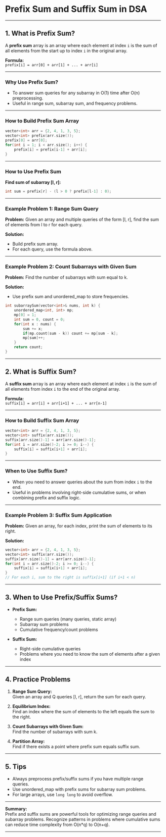 
# Prefix Sum and Suffix Sum in DSA

---

## 1. What is Prefix Sum?

A **prefix sum** array is an array where each element at index `i` is the sum of all elements from the start up to index `i` in the original array.

**Formula:**  
`prefix[i] = arr[0] + arr[1] + ... + arr[i]`

---

### Why Use Prefix Sum?

- To answer sum queries for any subarray in O(1) time after O(n) preprocessing.
- Useful in range sum, subarray sum, and frequency problems.

---

### How to Build Prefix Sum Array

```cpp
vector<int> arr = {2, 4, 1, 3, 5};
vector<int> prefix(arr.size());
prefix[0] = arr[0];
for(int i = 1; i < arr.size(); i++) {
    prefix[i] = prefix[i-1] + arr[i];
}
```

---

### How to Use Prefix Sum

**Find sum of subarray [l, r]:**

```cpp
int sum = prefix[r] - (l > 0 ? prefix[l-1] : 0);
```

---

### Example Problem 1: Range Sum Query

**Problem:** Given an array and multiple queries of the form [l, r], find the sum of elements from l to r for each query.

**Solution:**  
- Build prefix sum array.
- For each query, use the formula above.

---

### Example Problem 2: Count Subarrays with Given Sum

**Problem:** Find the number of subarrays with sum equal to k.

**Solution:**  
- Use prefix sum and unordered_map to store frequencies.

```cpp
int subarraySum(vector<int>& nums, int k) {
    unordered_map<int, int> mp;
    mp[0] = 1;
    int sum = 0, count = 0;
    for(int x : nums) {
        sum += x;
        if(mp.count(sum - k)) count += mp[sum - k];
        mp[sum]++;
    }
    return count;
}
```

---

## 2. What is Suffix Sum?

A **suffix sum** array is an array where each element at index `i` is the sum of all elements from index `i` to the end of the original array.

**Formula:**  
`suffix[i] = arr[i] + arr[i+1] + ... + arr[n-1]`

---

### How to Build Suffix Sum Array

```cpp
vector<int> arr = {2, 4, 1, 3, 5};
vector<int> suffix(arr.size());
suffix[arr.size()-1] = arr[arr.size()-1];
for(int i = arr.size()-2; i >= 0; i--) {
    suffix[i] = suffix[i+1] + arr[i];
}
```

---

### When to Use Suffix Sum?

- When you need to answer queries about the sum from index `i` to the end.
- Useful in problems involving right-side cumulative sums, or when combining prefix and suffix logic.

---

### Example Problem 3: Suffix Sum Application

**Problem:** Given an array, for each index, print the sum of elements to its right.

**Solution:**

```cpp
vector<int> arr = {2, 4, 1, 3, 5};
vector<int> suffix(arr.size());
suffix[arr.size()-1] = arr[arr.size()-1];
for(int i = arr.size()-2; i >= 0; i--) {
    suffix[i] = suffix[i+1] + arr[i];
}
// For each i, sum to the right is suffix[i+1] (if i+1 < n)
```

---

## 3. When to Use Prefix/Suffix Sums?

- **Prefix Sum:**  
  - Range sum queries (many queries, static array)
  - Subarray sum problems
  - Cumulative frequency/count problems

- **Suffix Sum:**  
  - Right-side cumulative queries
  - Problems where you need to know the sum of elements after a given index

---

## 4. Practice Problems

1. **Range Sum Query:**  
   Given an array and Q queries [l, r], return the sum for each query.

2. **Equilibrium Index:**  
   Find an index where the sum of elements to the left equals the sum to the right.

3. **Count Subarrays with Given Sum:**  
   Find the number of subarrays with sum k.

4. **Partition Array:**  
   Find if there exists a point where prefix sum equals suffix sum.

---

## 5. Tips

- Always preprocess prefix/suffix sums if you have multiple range queries.
- Use unordered_map with prefix sums for subarray sum problems.
- For large arrays, use `long long` to avoid overflow.

---

**Summary:**  
Prefix and suffix sums are powerful tools for optimizing range queries and subarray problems. Recognize patterns in problems where cumulative sums can reduce time complexity from O(n*q) to O(n+q).

---